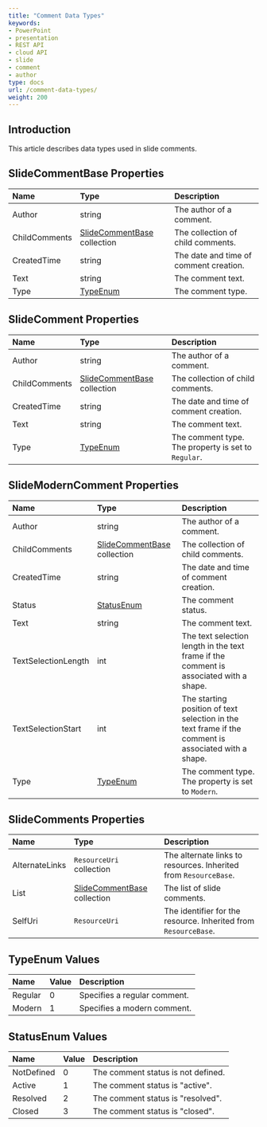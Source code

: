 ```yaml
---
title: "Comment Data Types"
keywords:
- PowerPoint
- presentation
- REST API
- cloud API
- slide
- comment
- author
type: docs
url: /comment-data-types/
weight: 200
---
```


## **Introduction**

This article describes data types used in slide comments.

## **SlideCommentBase Properties**
|**Name**|**Type**|**Description**|
| :- | :- | :- |
|Author|string|The author of a comment.|
|ChildComments|[SlideCommentBase](/slides/comment-data-types/#slidecommentbase-properties) collection|The collection of child comments.|
|CreatedTime|string|The date and time of comment creation.|
|Text|string|The comment text.|
|Type|[TypeEnum](/slides/comment-data-types/#typeenum-values)|The comment type.|

## **SlideComment Properties**
|**Name**|**Type**|**Description**|
| :- | :- | :- |
|Author|string|The author of a comment.|
|ChildComments|[SlideCommentBase](/slides/comment-data-types/#slidecommentbase-properties) collection|The collection of child comments.|
|CreatedTime|string|The date and time of comment creation.|
|Text|string|The comment text.|
|Type|[TypeEnum](/slides/comment-data-types/#typeenum-values)|The comment type. The property is set to `Regular`.|

## **SlideModernComment Properties**
|**Name**|**Type**|**Description**|
| :- | :- | :- |
|Author|string|The author of a comment.|
|ChildComments|[SlideCommentBase](/slides/comment-data-types/#slidecommentbase-properties) collection|The collection of child comments.|
|CreatedTime|string|The date and time of comment creation.|
|Status|[StatusEnum](/slides/comment-data-types/#statusenum-values)|The comment status.|
|Text|string|The comment text.|
|TextSelectionLength|int|The text selection length in the text frame if the comment is associated with a shape.|
|TextSelectionStart|int|The starting position of text selection in the text frame if the comment is associated with a shape.|
|Type|[TypeEnum](/slides/comment-data-types/#typeenum-values)|The comment type. The property is set to `Modern`.|

## **SlideComments Properties**
|**Name**|**Type**|**Description**|
| :- | :- | :- |
|AlternateLinks|`ResourceUri` collection|The alternate links to resources. Inherited from `ResourceBase`.|
|List|[SlideCommentBase](/slides/comment-data-types/#slidecommentbase-properties) collection|The list of slide comments.|
|SelfUri|`ResourceUri`|The identifier for the resource. Inherited from `ResourceBase`.|

## **TypeEnum Values**
|**Name**|**Value**|**Description**|
| :- | :- | :- |
|Regular|0|Specifies a regular comment.|
|Modern|1|Specifies a modern comment.|

## **StatusEnum Values**
|**Name**|**Value**|**Description**|
| :- | :- | :- |
|NotDefined|0|The comment status is not defined.|
|Active|1|The comment status is "active".|
|Resolved|2|The comment status is "resolved".|
|Closed|3|The comment status is "closed".|
